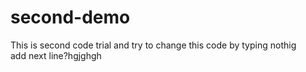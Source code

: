 # second-demo
This is second code trial and try to change this code by typing nothig
<br>
add next line?hgjghgh
